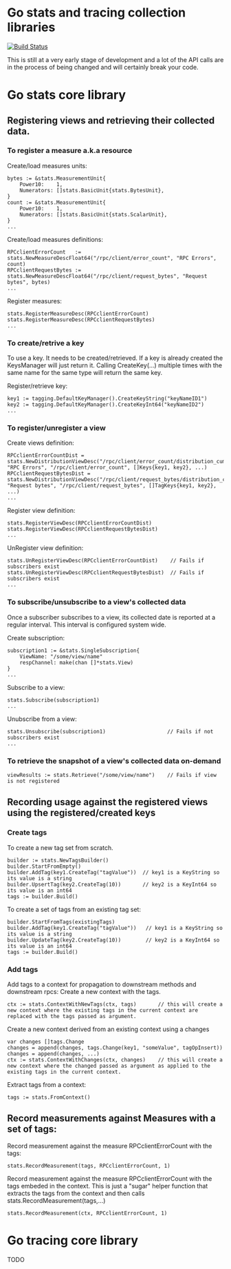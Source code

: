 # Go stats and tracing collection libraries

[![Build
Status](https://travis-ci.org/census-instrumentation/instrumentation-go.svg?branch=master)](https://travis-ci.org/census-instrumentation/instrumentation-go)

This is still at a very early stage of development and a lot of the API calls
are in the process of being changed and will certainly break your code.

# Go stats core library

## Registering views and retrieving their collected data.

### To register a measure a.k.a resource
Create/load measures units:

    bytes := &stats.MeasurementUnit{
		Power10:    1,
	    Numerators: []stats.BasicUnit{stats.BytesUnit},
	}
	count := &stats.MeasurementUnit{
	    Power10:    1,
	    Numerators: []stats.BasicUnit{stats.ScalarUnit},
	}
    ...

Create/load measures definitions:

    RPCclientErrorCount   := stats.NewMeasureDescFloat64("/rpc/client/error_count", "RPC Errors", count)
    RPCclientRequestBytes := stats.NewMeasureDescFloat64("/rpc/client/request_bytes", "Request bytes", bytes)
    ...

Register measures:

	stats.RegisterMeasureDesc(RPCclientErrorCount)
    stats.RegisterMeasureDesc(RPCclientRequestBytes)
    ...

### To create/retrive a key
To use a key. It needs to be created/retrieved. If a key is already created the KeysManager will just return it. Calling CreateKey(...) multiple times with the same name for the same type will return the same key.

Register/retrieve key:

    key1 := tagging.DefaultKeyManager().CreateKeyString("keyNameID1")
    key2 := tagging.DefaultKeyManager().CreateKeyInt64("keyNameID2")
    ...

### To register/unregister a view
Create views definition:

    RPCclientErrorCountDist = stats.NewDistributionViewDesc("/rpc/client/error_count/distribution_cumulative", "RPC Errors", "/rpc/client/error_count", []Keys{key1, key2}, ...)
    RPCclientRequestBytesDist = stats.NewDistributionViewDesc("/rpc/client/request_bytes/distribution_cumulative", "Request bytes", "/rpc/client/request_bytes", []TagKeys{key1, key2}, ...)
    ...

Register view definition:

    stats.RegisterViewDesc(RPCclientErrorCountDist)
    stats.RegisterViewDesc(RPCclientRequestBytesDist)  
    ... 

UnRegister view definition:

    stats.UnRegisterViewDesc(RPCclientErrorCountDist)    // Fails if subscribers exist
    stats.UnRegisterViewDesc(RPCclientRequestBytesDist)  // Fails if subscribers exist
    ... 

### To subscribe/unsubscribe to a view's collected data
Once a subscriber subscribes to a view, its collected date is reported at a regular interval. This interval is configured system wide.

Create subscription:

    subscription1 := &stats.SingleSubscription{
        ViewName: "/some/view/name"
        respChannel: make(chan []*stats.View)
    }
    ...   

Subscribe to a view:

    stats.Subscribe(subscription1)
    ...    

Unubscribe from a view:

    stats.Unsubscribe(subscription1)                    // Fails if not subscribers exist
    ...

### To retrieve the snapshot of a view's collected data on-demand

    viewResults := stats.Retrieve("/some/view/name")    // Fails if view is not registered

## Recording usage against the registered views using the registered/created keys

### Create tags
To create a new tag set from scratch.

    builder := stats.NewTagsBuilder()
    builder.StartFromEmpty()
    builder.AddTag(key1.CreateTag("tagValue"))  // key1 is a KeyString so its value is a string
    builder.UpsertTag(key2.CreateTag(10))       // key2 is a KeyInt64 so its value is an int64
    tags := builder.Build()

To create a set of tags from an existing tag set:

    builder.StartFromTags(existingTags)
    builder.AddTag(key1.CreateTag("tagValue"))   // key1 is a KeyString so its value is a string
    builder.UpdateTag(key2.CreateTag(10))        // key2 is a KeyInt64 so its value is an int64
    tags := builder.Build()

### Add tags 
Add tags to a context for propagation to downstream methods and downstream rpcs:
Create a new context with the tags.
    
    ctx := stats.ContextWithNewTags(ctx, tags)       // this will create a new context where the existing tags in the current context are replaced with the tags passed as argument.

Create a new context derived from an existing context using a changes
    
    var changes []tags.Change
    changes = append(changes, tags.Change(key1, "someValue", tagOpInsert))
    changes = append(changes, ...)
    ctx := stats.ContextWithChanges(ctx, changes)    // this will create a new context where the changed passed as argument as applied to the existing tags in the current context.

Extract tags from a context:
    
    tags := stats.FromContext()

## Record measurements against Measures with a set of tags:

Record measurement against the measure RPCclientErrorCount with the tags:   
    
    stats.RecordMeasurement(tags, RPCclientErrorCount, 1)

Record measurement against the measure RPCclientErrorCount with the tags embeded in the context. This is just a "sugar" helper function that extracts the tags from the context and then calls stats.RecordMeasurement(tags,...)
    
    stats.RecordMeasurement(ctx, RPCclientErrorCount, 1)

# Go tracing core library

TODO